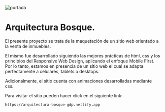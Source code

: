 ![portada](https://github.com/gabrieldp36/arquitecturaBosqueSite/assets/88417383/81fb5d29-9253-48c2-ab12-c55200cd1c72)

# Arquitectura Bosque.

El presente proyecto se trata de la maquetación de un sitio web orientado a la venta de inmuebles.

El mismo fue desarrollado siguiendo las mejores prácticas de html, css y los principios del Responsive Web Design, aplicando el enfoque Mobile First. Por lo tanto, estamos en presencia de un sitio web el cual se adapta perfectamente a celulares, tablets o desktops.

Adicionalmente, el sitio cuenta con animaciones desarrolladas mediante css.

Para visitar el sitio pueden hacer click en el siguiente link:

```
https://arquitectura-bosque-gdp.netlify.app
```